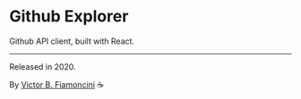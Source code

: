 # Github Explorer

Github API client, built with React.

----------
Released in 2020.

By [Victor B. Fiamoncini](https://github.com/Victor-Fiamoncini) ☕️
